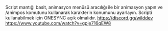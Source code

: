 Script mantığı basit, animasyon menüsü aracılığı ile bir animasyon yapın ve /animpos komutunu kullanarak karakterin konumunu ayarlayın. Scripti kullanabilmek için ONESYNC açık olmalıdır.
https://discord.gg/wilddev
https://www.youtube.com/watch?v=gpje716qEW8
